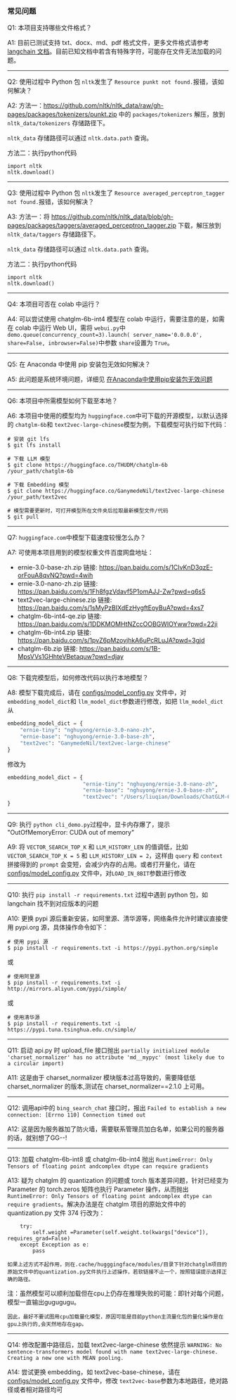 ### 常见问题

Q1: 本项目支持哪些文件格式？

A1: 目前已测试支持 txt、docx、md、pdf 格式文件，更多文件格式请参考 [langchain 文档](https://python.langchain.com/en/latest/modules/indexes/document_loaders/examples/unstructured_file.html)。目前已知文档中若含有特殊字符，可能存在文件无法加载的问题。

---

Q2: 使用过程中 Python 包 `nltk`发生了 `Resource punkt not found.`报错，该如何解决？

A2: 方法一：https://github.com/nltk/nltk_data/raw/gh-pages/packages/tokenizers/punkt.zip 中的 `packages/tokenizers` 解压，放到  `nltk_data/tokenizers` 存储路径下。

`nltk_data` 存储路径可以通过 `nltk.data.path` 查询。

方法二：执行python代码

```
import nltk
nltk.download()
```

---

Q3: 使用过程中 Python 包 `nltk`发生了 `Resource averaged_perceptron_tagger not found.`报错，该如何解决？

A3: 方法一：将 https://github.com/nltk/nltk_data/blob/gh-pages/packages/taggers/averaged_perceptron_tagger.zip 下载，解压放到 `nltk_data/taggers` 存储路径下。

`nltk_data` 存储路径可以通过 `nltk.data.path` 查询。

方法二：执行python代码

```
import nltk
nltk.download()
```

---

Q4: 本项目可否在 colab 中运行？

A4: 可以尝试使用 chatglm-6b-int4 模型在 colab 中运行，需要注意的是，如需在 colab 中运行 Web UI，需将 `webui.py`中 `demo.queue(concurrency_count=3).launch( server_name='0.0.0.0', share=False, inbrowser=False)`中参数 `share`设置为 `True`。

---

Q5: 在 Anaconda 中使用 pip 安装包无效如何解决？

A5: 此问题是系统环境问题，详细见  [在Anaconda中使用pip安装包无效问题](在Anaconda中使用pip安装包无效问题.md)

---

Q6: 本项目中所需模型如何下载至本地？

A6: 本项目中使用的模型均为 `huggingface.com`中可下载的开源模型，以默认选择的 `chatglm-6b`和 `text2vec-large-chinese`模型为例，下载模型可执行如下代码：

```shell
# 安装 git lfs
$ git lfs install

# 下载 LLM 模型
$ git clone https://huggingface.co/THUDM/chatglm-6b /your_path/chatglm-6b

# 下载 Embedding 模型
$ git clone https://huggingface.co/GanymedeNil/text2vec-large-chinese /your_path/text2vec

# 模型需要更新时，可打开模型所在文件夹后拉取最新模型文件/代码
$ git pull
```

---

Q7: `huggingface.com`中模型下载速度较慢怎么办？

A7: 可使用本项目用到的模型权重文件百度网盘地址：

- ernie-3.0-base-zh.zip 链接: https://pan.baidu.com/s/1CIvKnD3qzE-orFouA8qvNQ?pwd=4wih
- ernie-3.0-nano-zh.zip 链接: https://pan.baidu.com/s/1Fh8fgzVdavf5P1omAJJ-Zw?pwd=q6s5
- text2vec-large-chinese.zip 链接: https://pan.baidu.com/s/1sMyPzBIXdEzHygftEoyBuA?pwd=4xs7
- chatglm-6b-int4-qe.zip 链接: https://pan.baidu.com/s/1DDKMOMHtNZccOOBGWIOYww?pwd=22ji
- chatglm-6b-int4.zip 链接: https://pan.baidu.com/s/1pvZ6pMzovjhkA6uPcRLuJA?pwd=3gjd
- chatglm-6b.zip 链接: https://pan.baidu.com/s/1B-MpsVVs1GHhteVBetaquw?pwd=djay

---

Q8: 下载完模型后，如何修改代码以执行本地模型？

A8: 模型下载完成后，请在 [configs/model_config.py](../configs/model_config.py) 文件中，对 `embedding_model_dict`和 `llm_model_dict`参数进行修改，如把 `llm_model_dict`从

```python
embedding_model_dict = {
    "ernie-tiny": "nghuyong/ernie-3.0-nano-zh",
    "ernie-base": "nghuyong/ernie-3.0-base-zh",
    "text2vec": "GanymedeNil/text2vec-large-chinese"
}
```

修改为

```python
embedding_model_dict = {
                        "ernie-tiny": "nghuyong/ernie-3.0-nano-zh",
                        "ernie-base": "nghuyong/ernie-3.0-base-zh",
                        "text2vec": "/Users/liuqian/Downloads/ChatGLM-6B/text2vec-large-chinese"
}
```

---

Q9: 执行 `python cli_demo.py`过程中，显卡内存爆了，提示 "OutOfMemoryError: CUDA out of memory"

A9: 将 `VECTOR_SEARCH_TOP_K` 和 `LLM_HISTORY_LEN` 的值调低，比如 `VECTOR_SEARCH_TOP_K = 5` 和 `LLM_HISTORY_LEN = 2`，这样由 `query` 和 `context` 拼接得到的 `prompt` 会变短，会减少内存的占用。或者打开量化，请在 [configs/model_config.py](../configs/model_config.py) 文件中，对`LOAD_IN_8BIT`参数进行修改

---

Q10: 执行 `pip install -r requirements.txt` 过程中遇到 python 包，如 langchain 找不到对应版本的问题

A10: 更换 pypi 源后重新安装，如阿里源、清华源等，网络条件允许时建议直接使用 pypi.org 源，具体操作命令如下：

```shell
# 使用 pypi 源
$ pip install -r requirements.txt -i https://pypi.python.org/simple
```

或

```shell
# 使用阿里源
$ pip install -r requirements.txt -i http://mirrors.aliyun.com/pypi/simple/
```

或

```shell
# 使用清华源
$ pip install -r requirements.txt -i https://pypi.tuna.tsinghua.edu.cn/simple/
```

---

Q11: 启动 api.py 时 upload_file 接口抛出 `partially initialized module 'charset_normalizer' has no attribute 'md__mypyc' (most likely due to a circular import)`

A11: 这是由于 charset_normalizer 模块版本过高导致的，需要降低低 charset_normalizer 的版本,测试在 charset_normalizer==2.1.0 上可用。

---

Q12: 调用api中的 `bing_search_chat` 接口时，报出 `Failed to establish a new connection: [Errno 110] Connection timed out`

A12: 这是因为服务器加了防火墙，需要联系管理员加白名单，如果公司的服务器的话，就别想了GG--!

---

Q13: 加载 chatglm-6b-int8 或 chatglm-6b-int4 抛出 `RuntimeError: Only Tensors of floating point andcomplex dtype can require gradients`

A13: 疑为 chatglm 的 quantization 的问题或 torch 版本差异问题，针对已经变为 Parameter 的 torch.zeros 矩阵也执行 Parameter 操作，从而抛出 `RuntimeError: Only Tensors of floating point andcomplex dtype can require gradients`。解决办法是在 chatglm 项目的原始文件中的 quantization.py 文件 374 行改为：

```
    try:
        self.weight =Parameter(self.weight.to(kwargs["device"]), requires_grad=False)
    except Exception as e:
        pass
```

    如果上述方式不起作用，则在.cache/hugggingface/modules/目录下针对chatglm项目的原始文件中的quantization.py文件执行上述操作，若软链接不止一个，按照错误提示选择正确的路径。

注：虽然模型可以顺利加载但在cpu上仍存在推理失败的可能：即针对每个问题，模型一直输出gugugugu。

    因此，最好不要试图用cpu加载量化模型，原因可能是目前python主流量化包的量化操作是在gpu上执行的,会天然地存在gap。

---

Q14: 修改配置中路径后，加载 text2vec-large-chinese 依然提示 `WARNING: No sentence-transformers model found with name text2vec-large-chinese. Creating a new one with MEAN pooling.`

A14: 尝试更换 embedding，如 text2vec-base-chinese，请在 [configs/model_config.py](../configs/model_config.py) 文件中，修改 `text2vec-base`参数为本地路径，绝对路径或者相对路径均可
